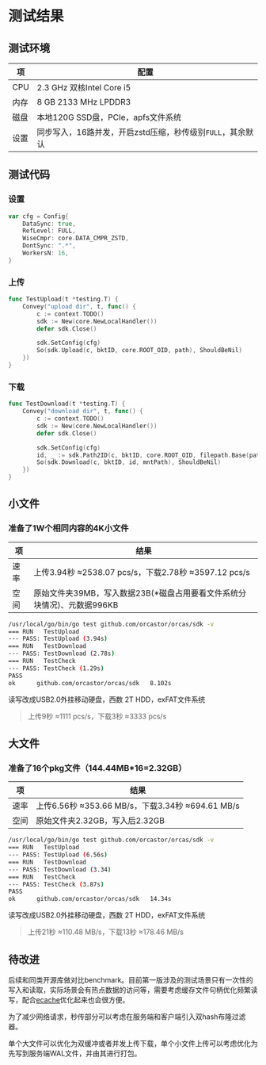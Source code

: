 # 测试结果

## 测试环境

|项|配置|
|-|-|
|CPU|2.3 GHz 双核Intel Core i5|
|内存|8 GB 2133 MHz LPDDR3|
|磁盘|本地120G SSD盘，PCIe，apfs文件系统|
|设置|同步写入，16路并发，开启zstd压缩，秒传级别`FULL`，其余默认|

## 测试代码

### 设置

```go
var cfg = Config{
	DataSync: true,
	RefLevel: FULL,
	WiseCmpr: core.DATA_CMPR_ZSTD,
	DontSync: ".*",
	WorkersN: 16,
}
```

### 上传

```go
func TestUpload(t *testing.T) {
	Convey("upload dir", t, func() {
		c := context.TODO()
		sdk := New(core.NewLocalHandler())
		defer sdk.Close()

		sdk.SetConfig(cfg)
		So(sdk.Upload(c, bktID, core.ROOT_OID, path), ShouldBeNil)
	})
}
```

### 下载

```go
func TestDownload(t *testing.T) {
	Convey("download dir", t, func() {
		c := context.TODO()
		sdk := New(core.NewLocalHandler())
		defer sdk.Close()

		sdk.SetConfig(cfg)
		id, _ := sdk.Path2ID(c, bktID, core.ROOT_OID, filepath.Base(path))
		So(sdk.Download(c, bktID, id, mntPath), ShouldBeNil)
	})
}
```

## 小文件

### 准备了1W个相同内容的4K小文件

|项|结果|
|-|-|
|速率|上传3.94秒 ≈2538.07 pcs/s，下载2.78秒 ≈3597.12 pcs/s|
|空间|原始文件夹39MB，写入数据23B(*磁盘占用要看文件系统分块情况)、元数据996KB|

```sh
/usr/local/go/bin/go test github.com/orcastor/orcas/sdk -v
=== RUN   TestUpload
--- PASS: TestUpload (3.94s)
=== RUN   TestDownload
--- PASS: TestDownload (2.78s)
=== RUN   TestCheck
--- PASS: TestCheck (1.29s)
PASS
ok  	github.com/orcastor/orcas/sdk	8.102s
```

读写改成USB2.0外挂移动硬盘，西数 2T HDD，exFAT文件系统
> 上传9秒 ≈1111 pcs/s，下载3秒 ≈3333 pcs/s

## 大文件

### 准备了16个pkg文件（144.44MB*16=2.32GB）

|项|结果|
|-|-|
|速率|上传6.56秒 ≈353.66 MB/s，下载3.34秒 ≈694.61 MB/s|
|空间|原始文件夹2.32GB，写入后2.32GB|

```sh
/usr/local/go/bin/go test github.com/orcastor/orcas/sdk -v
=== RUN   TestUpload
--- PASS: TestUpload (6.56s)
=== RUN   TestDownload
--- PASS: TestDownload (3.34)
=== RUN   TestCheck
--- PASS: TestCheck (3.87s)
PASS
ok  	github.com/orcastor/orcas/sdk	14.34s
```

读写改成USB2.0外挂移动硬盘，西数 2T HDD，exFAT文件系统
> 上传21秒 ≈110.48 MB/s，下载13秒 ≈178.46 MB/s

## 待改进

后续和同类开源库做对比benchmark。目前第一版涉及的测试场景只有一次性的写入和读取，实际场景会有热点数据的访问等，需要考虑缓存文件句柄优化频繁读写，配合[ecache](https://github.com/orca-zhang/ecache)优化起来也会很方便。

为了减少网络请求，秒传部分可以考虑在服务端和客户端引入双hash布隆过滤器。

单个大文件可以优化为双缓冲或者并发上传下载，单个小文件上传可以考虑优化为先写到服务端WAL文件，并由其进行打包。
